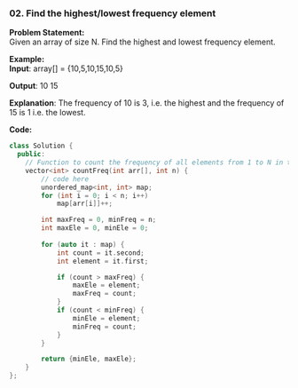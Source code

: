 ### 02. Find the highest/lowest frequency element

**Problem Statement:** <br/>
Given an array of size N. Find the highest and lowest frequency element.

**Example:** <br/>
**Input**: array[] = {10,5,10,15,10,5}

**Output**: 10 15

**Explanation**: The frequency of 10 is 3, i.e. the highest and the frequency of 15 is 1 i.e. the lowest.


**Code:** 
```cpp
class Solution {
  public:
    // Function to count the frequency of all elements from 1 to N in the array.
    vector<int> countFreq(int arr[], int n) {
        // code here
        unordered_map<int, int> map;
        for (int i = 0; i < n; i++)
            map[arr[i]]++;

        int maxFreq = 0, minFreq = n;
        int maxEle = 0, minEle = 0;
        
        for (auto it : map) {
            int count = it.second;
            int element = it.first;

            if (count > maxFreq) {
                maxEle = element;
                maxFreq = count;
            }
            if (count < minFreq) {
                minEle = element;
                minFreq = count;
            }
        }

        return {minEle, maxEle};
    }
};
```